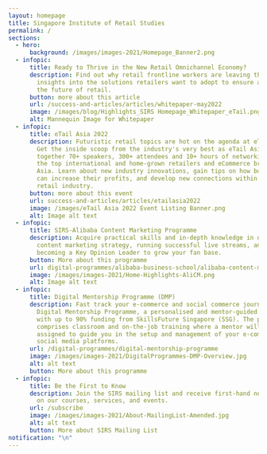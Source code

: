 ```yaml
---
layout: homepage
title: Singapore Institute of Retail Studies
permalink: /
sections:
  - hero:
      background: /images/images-2021/Homepage_Banner2.png
  - infopic:
      title: Ready to Thrive in the New Retail Omnichannel Economy?
      description: Find out why retail frontline workers are leaving their jobs and
        insights into the solutions retailers want to adopt to ensure a place in
        the future of retail.
      button: more about this article
      url: /success-and-articles/articles/whitepaper-may2022
      image: /images/blog/Highlights_SIRS Homepage_Whitepaper_eTail.png
      alt: Mannequin Image for Whitepaper
  - infopic:
      title: eTail Asia 2022
      description: Futuristic retail topics are hot on the agenda at eTail Asia 2022.
        Get the inside scoop from the industry's very best as eTail Asia brings
        together 70+ speakers, 300+ attendees and 10+ hours of networking from
        the top international and home-grown retailers and eCommerce brands in
        Asia. Learn about new industry innovations, gain tips on how businesses
        can increase their profits, and develop new connections within the
        retail industry.
      button: more about this event
      url: success-and-articles/articles/etailasia2022
      image: /images/eTail Asia 2022 Event Listing Banner.png
      alt: Image alt text
  - infopic:
      title: SIRS-Alibaba Content Marketing Programme
      description: Acquire practical skills and in-depth knowledge in optimising your
        content marketing strategy, running successful live streams, and
        becoming a Key Opinion Leader to grow your fan base.
      button: More about this programme
      url: digital-programmes/alibaba-business-school/alibaba-content-marketing-programme
      image: /images/images-2021/Home-Highlights-AliCM.png
      alt: Image alt text
  - infopic:
      title: Digital Mentorship Programme (DMP)
      description: Fast track your e-commerce and social commerce journey with SIRS'
        Digital Mentorship Programme, a personalised and mentor-guided programme
        with up to 90% funding from SkillsFuture Singapore (SSG). The programme
        comprises classroom and on-the-job training where a mentor will be
        assigned to guide you in the setup and management of your e-commerce and
        social media platforms.
      url: /digital-programmes/digital-mentorship-programme
      image: /images/images-2021/DigitalProgrammes-DMP-Overview.jpg
      alt: alt text
      button: More about this programme
  - infopic:
      title: Be the First to Know
      description: Join the SIRS mailing list and receive first-hand news and updates
        on our courses, services, and events.
      url: /subscribe
      image: /images/images-2021/About-MailingList-Amended.jpg
      alt: alt text
      button: More about SIRS Mailing List
notification: "\n"
---
```

